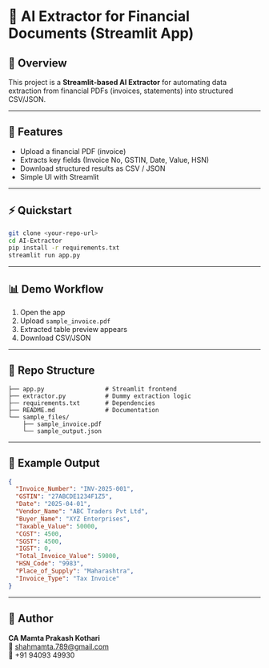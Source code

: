# 📄 AI Extractor for Financial Documents (Streamlit App)

## 📌 Overview
This project is a **Streamlit-based AI Extractor** for automating data extraction from financial PDFs (invoices, statements) into structured CSV/JSON.

---

## 🚀 Features
- Upload a financial PDF (invoice)
- Extracts key fields (Invoice No, GSTIN, Date, Value, HSN)
- Download structured results as CSV / JSON
- Simple UI with Streamlit

---

## ⚡ Quickstart

```bash
git clone <your-repo-url>
cd AI-Extractor
pip install -r requirements.txt
streamlit run app.py
```

---

## 📊 Demo Workflow
1. Open the app  
2. Upload `sample_invoice.pdf`  
3. Extracted table preview appears  
4. Download CSV/JSON  

---

## 📂 Repo Structure
```
├── app.py                 # Streamlit frontend
├── extractor.py           # Dummy extraction logic
├── requirements.txt       # Dependencies
├── README.md              # Documentation
└── sample_files/
    ├── sample_invoice.pdf
    └── sample_output.json
```

---

## 📎 Example Output

```json
{
  "Invoice_Number": "INV-2025-001",
  "GSTIN": "27ABCDE1234F1Z5",
  "Date": "2025-04-01",
  "Vendor_Name": "ABC Traders Pvt Ltd",
  "Buyer_Name": "XYZ Enterprises",
  "Taxable_Value": 50000,
  "CGST": 4500,
  "SGST": 4500,
  "IGST": 0,
  "Total_Invoice_Value": 59000,
  "HSN_Code": "9983",
  "Place_of_Supply": "Maharashtra",
  "Invoice_Type": "Tax Invoice"
}
```

---

## 👤 Author
**CA Mamta Prakash Kothari**  
📧 shahmamta.789@gmail.com  
📱 +91 94093 49930

